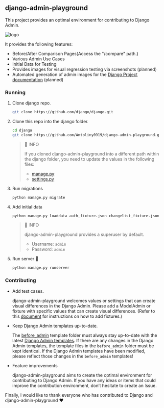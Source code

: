 <!-- ABOUT THE PROJECT -->

## django-admin-playground

This project provides an optimal environment for contributing to Django Admin.

![logo](image/readme_logo.png)

It provides the following features:

- Before/After Comparison Pages(Access the "/compare" path.)
- Various Admin Use Cases
- Initial Data for Testing
- Provides images for visual regression testing via screenshots (planned)
- Automated generation of admin images for the [Django Project documentation](https://www.djangoproject.com/) (planned)


### Running

1. Clone django repo.
   ```sh
   git clone https://github.com/django/django.git
   ```

2. Clone this repo into the django folder.
   ```sh
   cd django
   git clone https://github.com/Antoliny0919/django-admin-playground.git
   ```

   > 📘 INFO
   >
   > If you cloned django-admin-playground into a different path within the django folder,
   > you need to update the values in the following files:
   > - [manage.py](https://github.com/Antoliny0919/django-admin-playground/blob/main/manage.py#L12)
   > - [settings.py](https://github.com/Antoliny0919/django-admin-playground/blob/main/main/settings.py#L7)

3. Run migrations
   ```sh
   python manage.py migrate
   ```

4. Add initial data
   ```sh
   python manage.py loaddata auth_fixture.json changelist_fixture.json form_fixture.json inline_fixture.json
   ```

   > 📘 INFO
   >
   > django-admin-playground provides a superuser by default.
   >
   > - Username: ``admin``
   > - Password: ``admin``

5. Run server 🚀
   ```sh
   python manage.py runserver
   ```


### Contributing

- Add test cases.

   django-admin-playground welcomes values or settings that can create visual differences in the Django Admin.
   Please add a ModelAdmin or fixture with specific values that can create visual differences.
   (Refer to this [document](https://docs.djangoproject.com/en/5.2/ref/django-admin/#dumpdata) for instructions on how to add fixtures.)

- Keep Django Admin templates up-to-date.

   The [before_admin](https://github.com/Antoliny0919/django-admin-playground/tree/main/templates/before_admin) template folder must always stay up-to-date with the latest [Django Admin templates](https://github.com/django/django/tree/main/django/contrib/admin/templates/admin).
   If there are any changes in the Django Admin templates, the template files in the `before_admin` folder must be kept identical.
   If the Django Admin templates have been modified, please reflect those changes in the `before_admin` templates!

- Feature improvements

   django-admin-playground aims to create the optimal environment for contributing to Django Admin.
   If you have any ideas or items that could improve the contribution environment, don’t hesitate to create an Issue.

Finally, I would like to thank everyone who has contributed to Django and django-admin-playground ❤️

